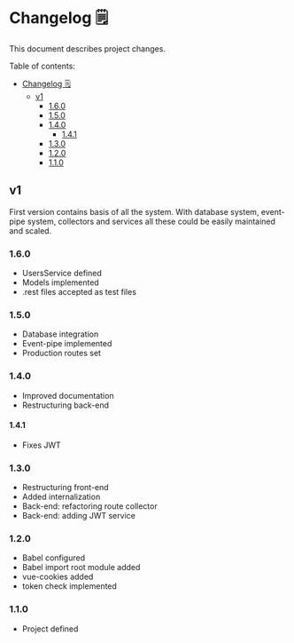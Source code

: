 # Changelog 🗒️

This document describes project changes.

Table of contents:

- [Changelog 🗒️](#changelog-%f0%9f%97%92%ef%b8%8f)
  - [v1](#v1)
    - [1.6.0](#160)
    - [1.5.0](#150)
    - [1.4.0](#140)
      - [1.4.1](#141)
    - [1.3.0](#130)
    - [1.2.0](#120)
    - [1.1.0](#110)

## v1

First version contains basis of all the system. With database system, event-pipe system, collectors and services all these could be easily maintained and scaled.

### 1.6.0

- UsersService defined
- Models implemented
- .rest files accepted as test files

### 1.5.0

- Database integration
- Event-pipe implemented
- Production routes set

### 1.4.0

- Improved documentation
- Restructuring back-end

#### 1.4.1

- Fixes JWT

### 1.3.0

- Restructuring front-end
- Added internalization
- Back-end: refactoring route collector
- Back-end: adding JWT service

### 1.2.0

- Babel configured
- Babel import root module added
- vue-cookies added
- token check implemented

### 1.1.0

- Project defined
